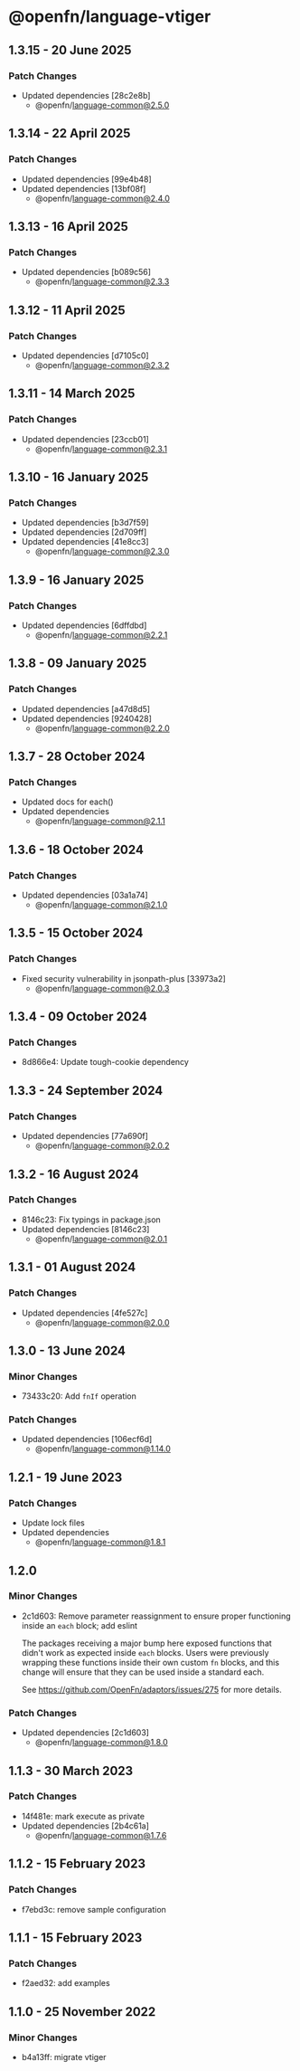 # @openfn/language-vtiger

## 1.3.15 - 20 June 2025

### Patch Changes

- Updated dependencies \[28c2e8b]
  - @openfn/language-common@2.5.0

## 1.3.14 - 22 April 2025

### Patch Changes

- Updated dependencies \[99e4b48]
- Updated dependencies \[13bf08f]
  - @openfn/language-common@2.4.0

## 1.3.13 - 16 April 2025

### Patch Changes

- Updated dependencies \[b089c56]
  - @openfn/language-common@2.3.3

## 1.3.12 - 11 April 2025

### Patch Changes

- Updated dependencies \[d7105c0]
  - @openfn/language-common@2.3.2

## 1.3.11 - 14 March 2025

### Patch Changes

- Updated dependencies \[23ccb01]
  - @openfn/language-common@2.3.1

## 1.3.10 - 16 January 2025

### Patch Changes

- Updated dependencies \[b3d7f59]
- Updated dependencies \[2d709ff]
- Updated dependencies \[41e8cc3]
  - @openfn/language-common@2.3.0

## 1.3.9 - 16 January 2025

### Patch Changes

- Updated dependencies \[6dffdbd]
  - @openfn/language-common@2.2.1

## 1.3.8 - 09 January 2025

### Patch Changes

- Updated dependencies \[a47d8d5]
- Updated dependencies \[9240428]
  - @openfn/language-common@2.2.0

## 1.3.7 - 28 October 2024

### Patch Changes

- Updated docs for each()
- Updated dependencies
  - @openfn/language-common@2.1.1

## 1.3.6 - 18 October 2024

### Patch Changes

- Updated dependencies \[03a1a74]
  - @openfn/language-common@2.1.0

## 1.3.5 - 15 October 2024

### Patch Changes

- Fixed security vulnerability in jsonpath-plus \[33973a2]
  - @openfn/language-common@2.0.3

## 1.3.4 - 09 October 2024

### Patch Changes

- 8d866e4: Update tough-cookie dependency

## 1.3.3 - 24 September 2024

### Patch Changes

- Updated dependencies \[77a690f]
  - @openfn/language-common@2.0.2

## 1.3.2 - 16 August 2024

### Patch Changes

- 8146c23: Fix typings in package.json
- Updated dependencies \[8146c23]
  - @openfn/language-common@2.0.1

## 1.3.1 - 01 August 2024

### Patch Changes

- Updated dependencies \[4fe527c]
  - @openfn/language-common@2.0.0

## 1.3.0 - 13 June 2024

### Minor Changes

- 73433c20: Add `fnIf` operation

### Patch Changes

- Updated dependencies \[106ecf6d]
  - @openfn/language-common@1.14.0

## 1.2.1 - 19 June 2023

### Patch Changes

- Update lock files
- Updated dependencies
  - @openfn/language-common@1.8.1

## 1.2.0

### Minor Changes

- 2c1d603: Remove parameter reassignment to ensure proper functioning inside an
  `each` block; add eslint

  The packages receiving a major bump here exposed functions that didn't work as
  expected inside `each` blocks. Users were previously wrapping these functions
  inside their own custom `fn` blocks, and this change will ensure that they can
  be used inside a standard each.

  See https://github.com/OpenFn/adaptors/issues/275 for more details.

### Patch Changes

- Updated dependencies \[2c1d603]
  - @openfn/language-common@1.8.0

## 1.1.3 - 30 March 2023

### Patch Changes

- 14f481e: mark execute as private
- Updated dependencies \[2b4c61a]
  - @openfn/language-common@1.7.6

## 1.1.2 - 15 February 2023

### Patch Changes

- f7ebd3c: remove sample configuration

## 1.1.1 - 15 February 2023

### Patch Changes

- f2aed32: add examples

## 1.1.0 - 25 November 2022

### Minor Changes

- b4a13ff: migrate vtiger
